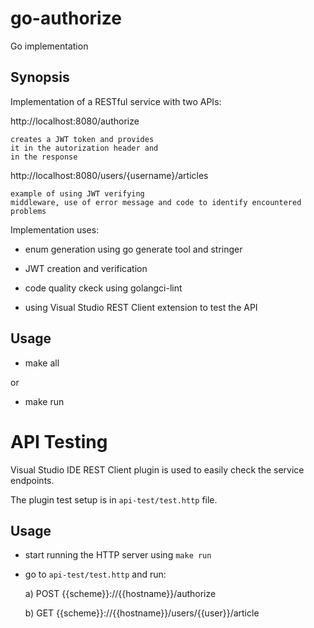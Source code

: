 # go-authorize
Go implementation

## Synopsis

Implementation of a RESTful service with two APIs:

http://localhost:8080/authorize

    creates a JWT token and provides
    it in the autorization header and
    in the response

http://localhost:8080/users/{username}/articles

    example of using JWT verifying
    middleware, use of error message and code to identify encountered
    problems

Implementation uses:

- enum generation using go generate tool and stringer
- JWT creation and verification

- code quality ckeck using golangci-lint
- using Visual Studio REST Client extension to test the API

## Usage

- make all

or

- make run

# API Testing

Visual Studio IDE REST Client plugin is used to easily check the service
endpoints.

The plugin test setup is in `api-test/test.http` file. 

## Usage

- start running the HTTP server using `make run`
- go to `api-test/test.http` and run:

    a) POST {{scheme}}://{{hostname}}/authorize

    b) GET {{scheme}}://{{hostname}}/users/{{user}}/article
